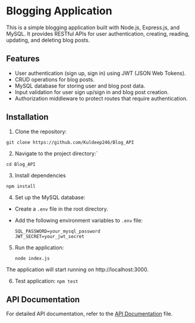# Blogging Application

This is a simple blogging application built with Node.js, Express.js, and MySQL. It provides RESTful APIs for user authentication, creating, reading, updating, and deleting blog posts.

## Features

- User authentication (sign up, sign in) using JWT (JSON Web Tokens).
- CRUD operations for blog posts.
- MySQL database for storing user and blog post data.
- Input validation for user sign up/sign in and blog post creation.
- Authorization middleware to protect routes that require authentication.

## Installation

1. Clone the repository:

``git clone https://github.com/Kuldeep246/Blog_API``



 2. Navigate to the project directory:`

```cd Blog_API```


 3. Install dependencies 

  ```npm install```


 4. Set up the MySQL database:

- Create a `.env` file in the root directory.
- Add the following environment variables to `.env` file:

  ```
  SQL_PASSWORD=your_mysql_password
  JWT_SECRET=your_jwt_secret
  ```

5. Run the application: 

   `node index.js`


 The application will start running on http://localhost:3000.

 6. Test application:
    `npm test`

## API Documentation

For detailed API documentation, refer to the [API Documentation](API_DOCUMENTATION.md) file.



